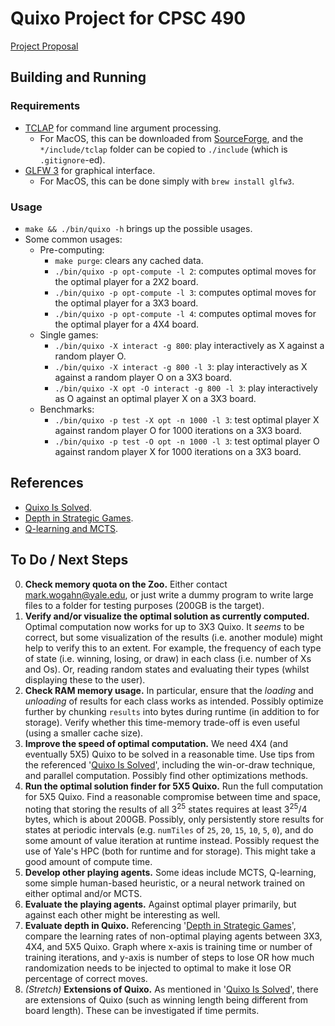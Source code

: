 # Quixo Project for CPSC 490

[Project Proposal](https://docs.google.com/document/d/1R93C6XVNl6pDwXdOTlAuGolf03njDcPjZosSgq-IqNI/edit#)

## Building and Running

### Requirements
- [TCLAP](http://tclap.sourceforge.net/manual.html) for command line argument processing.
  - For MacOS, this can be downloaded from [SourceForge](https://sourceforge.net/projects/tclap/files/), and the `*/include/tclap` folder can be copied to `./include` (which is `.gitignore`-ed).
- [GLFW 3](https://www.glfw.org/) for graphical interface.
  - For MacOS, this can be done simply with `brew install glfw3`.

### Usage
- `make && ./bin/quixo -h` brings up the possible usages.
- Some common usages:
  - Pre-computing:
    - `make purge`: clears any cached data.
    - `./bin/quixo -p opt-compute -l 2`: computes optimal moves for the optimal player for a 2X2 board.
    - `./bin/quixo -p opt-compute -l 3`: computes optimal moves for the optimal player for a 3X3 board.
    - `./bin/quixo -p opt-compute -l 4`: computes optimal moves for the optimal player for a 4X4 board.
  - Single games:
    - `./bin/quixo -X interact -g 800`: play interactively as X against a random player O.
    - `./bin/quixo -X interact -g 800 -l 3`: play interactively as X against a random player O on a 3X3 board.
    - `./bin/quixo -X opt -O interact -g 800 -l 3`: play interactively as O against an optimal player X on a 3X3 board.
  - Benchmarks:
    - `./bin/quixo -p test -X opt -n 1000 -l 3`: test optimal player X against random player O for 1000 iterations on a 3X3 board.
    - `./bin/quixo -p test -O opt -n 1000 -l 3`: test optimal player O against random player X for 1000 iterations on a 3X3 board.

## References
- [Quixo Is Solved](https://arxiv.org/abs/2007.15895).
- [Depth in Strategic Games](https://www.semanticscholar.org/paper/Depth-in-Strategic-Games-Lantz-Isaksen/4dedc67aa2191731bf8cf1822d42cea290e73073).
- [Q-learning and MCTS](https://towardsdatascience.com/deep-reinforcement-learning-and-monte-carlo-tree-search-with-connect-4-ba22a4713e7a).

## To Do / Next Steps
0. **Check memory quota on the Zoo.** Either contact mark.wogahn@yale.edu, or just write a dummy program to write large files to a folder for testing purposes (200GB is the target).
1. **Verify and/or visualize the optimal solution as currently computed.** Optimal computation now works for up to 3X3 Quixo. It _seems_ to be correct, but some visualization of the results (i.e. another module) might help to verify this to an extent. For example, the frequency of each type of state (i.e. winning, losing, or draw) in each class (i.e. number of Xs and Os). Or, reading random states and evaluating their types (whilst displaying these to the user).
2. **Check RAM memory usage.** In particular, ensure that the _loading_ and _unloading_ of results for each class works as intended. Possibly optimize further by chunking `results` into bytes during runtime (in addition to for storage). Verify whether this time-memory trade-off is even useful (using a smaller cache size).
3. **Improve the speed of optimal computation.** We need 4X4 (and eventually 5X5) Quixo to be solved in a reasonable time. Use tips from the referenced '[Quixo Is Solved](https://arxiv.org/abs/2007.15895)', including the win-or-draw technique, and parallel computation. Possibly find other optimizations methods.
4. **Run the optimal solution finder for 5X5 Quixo.** Run the full computation for 5X5 Quixo. Find a reasonable compromise between time and space, noting that storing the results of all 3<sup>25</sup> states requires at least 3<sup>25</sup>/4 bytes, which is about 200GB. Possibly, only persistently store results for states at periodic intervals (e.g. `numTiles` of `25`, `20`, `15`, `10`, `5`, `0`), and do some amount of value iteration at runtime instead. Possibly request the use of Yale's HPC (both for runtime and for storage). This might take a good amount of compute time.
5. **Develop other playing agents.** Some ideas include MCTS, Q-learning, some simple human-based heuristic, or a neural network trained on either optimal and/or MCTS.
6. **Evaluate the playing agents.** Against optimal player primarily, but against each other might be interesting as well.
7. **Evaluate depth in Quixo.** Referencing '[Depth in Strategic Games](https://www.semanticscholar.org/paper/Depth-in-Strategic-Games-Lantz-Isaksen/4dedc67aa2191731bf8cf1822d42cea290e73073)', compare the learning rates of non-optimal playing agents between 3X3, 4X4, and 5X5 Quixo. Graph where x-axis is training time or number of training iterations, and y-axis is number of steps to lose OR how much randomization needs to be injected to optimal to make it lose OR percentage of correct moves.
8. _(Stretch)_ **Extensions of Quixo.** As mentioned in '[Quixo Is Solved](https://arxiv.org/abs/2007.15895)', there are extensions of Quixo (such as winning length being different from board length). These can be investigated if time permits.

